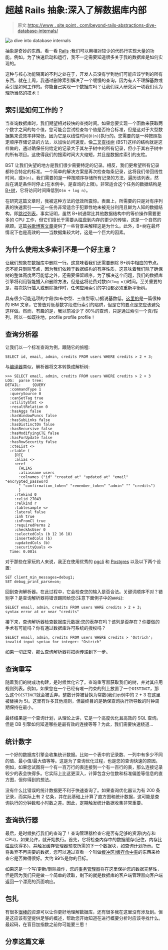 # 超越 Rails 抽象:深入了解数据库内部

> 原文:[https://www . site point . com/beyond-rails-abstractions-dive-database-internals/](https://www.sitepoint.com/beyond-rails-abstractions-dive-database-internals/)

![a dive into database internals](../Images/1b56b9ea975e63115272aa1e89a9470b.png)

抽象是奇妙的东西。看一看 [Rails](http://rubyonrails.org/) :我们可以用相对较少的代码行实现大量的功能。例如，为了快速启动和运行，我不一定需要知道很多关于我的数据库是如何实现的。

这种与核心功能隔离的不利之处在于，开发人员没有学到他们可能应该学到的所有东西。就在上周，我通过删除索引解决了一个缓慢的查询，因为有人不理解基数或索引是如何工作的。你能自己实现一个数据库吗？让我们深入研究另一项我们认为理所当然的技术！

## 索引是如何工作的？

当查询数据库时，我们期望相对较快的查找时间。如果您要实现一个函数来获取两个数字之间的每个值，您可能会尝试检查每个值是否符合标准，但是这对于大型数据集来说效率非常低，因为它是以线性时间(`O(n)`)执行的。您需要的是一种按照指定顺序存储记录的方法，以加快访问速度。像[二叉查找树](https://en.wikipedia.org/wiki/Binary_search_tree) (BST)这样的结构就是这样做的，通过确保任何给定的记录大于其左子树中的所有记录，但小于其右子树中的所有项目。这使得我们的搜索时间大大缩短，并且是数据库索引的支柱。

BST 让我们失望的地方是我们很少需要特定的记录。相反，我们更希望所有记录都符合特定的标准。一个简单的解决方案是再次检查每条记录，这将我们带回线性时间，或`O(n)`。我们需要的是一种按顺序存储所有记录的方法，遍历该列表，然后在满足条件时停止(在本例中，是查询的上限)。非常适合这个任务的数据结构是 [B+树](https://en.wikipedia.org/wiki/B%2B_tree)，它将访问时间降低到`O(m + log n)`。

在研究这篇文章时，我被这种方法的低效所震惊。表面上，所需要的只是对有序列表的快速索引——这一任务非常适合于犯罪性地未被充分利用且鲜为人知的数据结构，即[跳过列表](https://en.wikipedia.org/wiki/Skip_list)。事实证明，虽然 B+树通常比其他数据结构中的等价操作需要更多的 CPU 工作，但它们擅长于需要从磁盘到内存的更少的传输，这是一个自然的瓶颈。这篇[谷歌博客文章](https://opensource.googleblog.com/2013/01/c-containers-that-save-memory-and-time.html)提供了一些背景来解释这是为什么。此外，B+树在最坏情况下也是高效的——当数据集较大时，这是一个巨大的因素。

## 为什么使用太多索引不是一个好主意？

让我们想象在数据库中删除一行。这意味着我们还需要删除 B+树中相应的节点。您不能只删除节点，因为我们依赖于数据结构的有序性质，这意味着我们除了确保树的整体高度尽可能低之外，还需要保留顺序。为了解决这个问题，我们的数据库引擎将利用智能插入和删除方法，但是这将花费对数(`O(log n)`)时间。至关重要的是，每次执行插入或删除操作时，任何应用索引的字段都必须重新平衡树。

具有很少可能选项的字段(如布尔型、三值型等)。)据说基数低。[这里的](https://www.ibm.com/developerworks/data/library/techarticle/dm-1309cardinal/)是一篇很棒的 IBM 文章，它警告对低基数字段进行索引的陷阱，但是它的要点是您应该避免这样做。然而，有趣的是，我以前减少了 80%的查询，只是通过索引一个真/假列，所以一如既往地，profile profile profile！

## 查询分析器

让我们以一个标准查询为例，跟随它的旅程:

```
SELECT id, email, admin, credits FROM users WHERE credits > 2 + 3; 
```

与[编译器](https://www.sitepoint.com/lexers-parsers-and-asts-oh-my-how-ruby-executes/)类似，解析器将文本转换成解析树:

```
>>> SELECT email, admin, credits FROM users WHERE credits > 2 + 3                                                         
LOG:  parse tree:
DETAIL:     {QUERY
  :commandType 1
  :querySource 0
  :canSetTag true
  :utilityStmt <>
  :resultRelation 0
  :hasAggs false
  :hasWindowFuncs false
  :hasSubLinks false
  :hasDistinctOn false
  :hasRecursive false
  :hasModifyingCTE false
  :hasForUpdate false
  :hasRowSecurity false
  :cteList <>
  :rtable (
    {RTE
    :alias <>
    :eref
      {ALIAS
      :aliasname users
      :colnames ("id" "created_at" "updated_at" "email" "encrypted_password
      " "confirmation_token" "remember_token" "admin" "" "credits")
      }
    :rtekind 0
    :relid 27043
    :relkind r
    :tablesample <>
    :lateral false
    :inh true
    :inFromCl true
    :requiredPerms 2
    :checkAsUser 0
    :selectedCols (b 12 16 18)
    :insertedCols (b)
    :updatedCols (b)
    :securityQuals <>
  Time: 0.001s 
```

对于那些在家玩的人来说，我正在使用优秀的 [pgcli](http://pgcli.com/) 和 [Postgres](https://www.postgresql.org/) 以及以下两个设置:

```
SET client_min_messages=debug1;
SET debug_print_parse=on; 
```

回到查询解析器。在此过程中，它会检查您的输入是否合法。关键词顺序不对？错别字？是查询解析器将错误踢回给您(注意下面例子中的`WHRE`):

```
SELECT email, admin, credits FROM users WHRE credits > 2 + 3;
syntax error at or near "credits" 
```

接下来，查询解析器检查数据库元数据:您的表存在吗？该列是否存在？你要做的手术有可能吗？你有通过数据库许可系统的授权吗？

```
SELECT email, admin, credits FROM users WHERE credits > 'Ostrich';
invalid input syntax for integer: "Ostrich" 
```

如果一切正常，那么查询解析器将把树传递到下一步。

## 查询重写

随着我们的树成功构建，是时候优化它了。查询重写器获取我们的树，并对其应用规则列表。例如，如果您在一个已经有唯一约束的列上放置了一个`DISTINCT`，那么这个`DISTINCT`就会被丢弃。整数计算被替换为常数(我们示例中的 2 + 3 在这里被替换为 5)。这里有许多其他规则，但最终目的是确保查询执行所导致的时钟周期保持在最小。

最终结果是一个查询计划，从理论上讲，它是一个高度优化且高效的 SQL 查询。但是 DB 引擎如何知道哪些是最有效的连接等等？为此，我们需要快速绕道…

## 统计数字

一个好的数据库引擎会收集统计数据。比如一个表中的记录数、一列中有多少不同的值、最小值/最大值等等。这是为了查询优化过程，也是您的查询快速的原因。例如，如果您试图将一个有一百万行的表连接到一个有一百行的表，那么连接记录较少的表会快得多。它实际上比这更深入，计算包含分位数和标准偏差等信息的直方图，但你得到的想法。

没有什么比错误的统计数据更不利于快速查询了。如果查询优化器认为有 200 条记录，而实际上有 2 亿条，并在此基础上计算了直方图和统计数据，这可能是查询执行的分钟数和小时数之差。因此，定期触发统计数据收集非常重要。

## 查询执行器

最后，是时候执行我们的查询了！查询管理器检查它是否有足够的资源(内存和 CPU)，如果允许，就开始执行。首先，它将检查内存中的数据缓存(记住，内存比磁盘快得多)，并触发缓存管理器预取所需的下一个数据块，如查询计划所示。它将丢弃不再需要的数据，您可以通过查看一个叫做[缓冲区/缓存命中率](http://www.craigkerstiens.com/2012/10/01/understanding-postgres-performance/)的东西来检查它是否做得很好。大约 99%是你的目标。

如果这是一个写/更新/删除操作，您的[事务管理器](https://wiki.postgresql.org/wiki/DTM)将在这里保护您的数据完整性，但是因为我们只是做一个简单的读取，剩下的就是数据库的客户端管理器向客户端返回一个漂亮的页面响应。

## 包扎

有很多[很棒的](https://www.postgresql.org/docs/manuals/)资源可以让你更好地理解数据库，还有很多我在这里没有涉及到。但是这应该有望提供足够的概述，帮助您开始知道在进行概要分析时应该寻找什么。最起码，在盲目加指数之前你可能要三思！

## 分享这篇文章